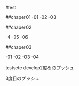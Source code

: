 #test

##chaper01
-01
-02
-03

##chaper02

-4
-05
-06


##chaper03

-01
-02
-03
-04


testsete develop2度めのプッシュ

3度目のプッシュ